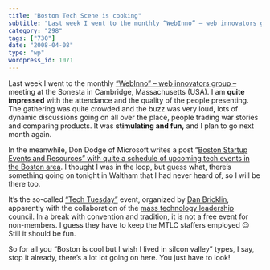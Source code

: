 ```yaml
---
title: "Boston Tech Scene is cooking"
subtitle: "Last week I went to the monthly “WebInno” – web innovators group –"
category: "298"
tags: ["730"]
date: "2008-04-08"
type: "wp"
wordpress_id: 1071
---
```

Last week I went to the monthly [“WebInno” – web innovators group – ](http://www.webinnovatorsgroup.com/)meeting at the Sonesta in Cambridge, Massachusetts (USA). I am **quite impressed** with the attendance and the quality of the people presenting.
The gathering was quite crowded and the buzz was very loud, lots of dynamic discussions going on all over the place, people trading war stories and comparing products. It was **stimulating and fun,** and I plan to go next month again.

In the meanwhile, Don Dodge of Microsoft writes a post “[Boston Startup Events and Resources” with quite a schedule of upcoming tech events in the Boston area](http://feeds.feedburner.com/~r/TheNextBigThing/~3/266292175/boston-startup.html). I thought I was in the loop, but guess what, there’s something going on tonight in Waltham that I had never heard of, so I will be there too.

It’s the so-called [“Tech Tuesday”](http://function.masstlc.org/programs_new/event_single.cfm?eventid=823) event, organized by [Dan Bricklin](http://danbricklin.com/log/), apparently with the collaboration of the [mass technology leadership council](http://www.masstlc.org/eve/). In a break with convention and tradition, it is not a free event for non-members. I guess they have to keep the MTLC staffers employed 😉 Still it should be fun.

So for all you “Boston is cool but I wish I lived in silcon valley” types, I say, stop it already, there’s a lot lot going on here. You just have to look!